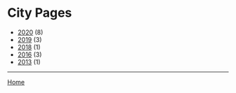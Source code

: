 # City Pages

  * [2020](./city-pages-2020.md/) (8)
  * [2019](./city-pages-2019.md/) (3)
  * [2018](./city-pages-2018.md/) (1)
  * [2016](./city-pages-2016.md/) (3)
  * [2013](./city-pages-2013.md/) (1)

----

[Home](../)
